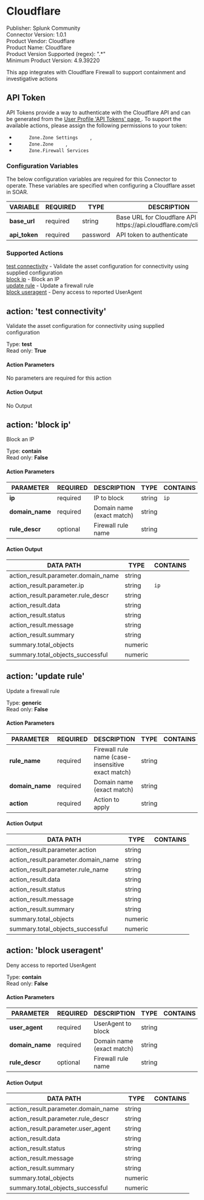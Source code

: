[comment]: # "Auto-generated SOAR connector documentation"
# Cloudflare

Publisher: Splunk Community  
Connector Version: 1\.0\.1  
Product Vendor: Cloudflare  
Product Name: Cloudflare  
Product Version Supported (regex): "\.\*"  
Minimum Product Version: 4\.9\.39220  

This app integrates with Cloudflare Firewall to support containment and investigative actions

[comment]: # " File: readme.md"
[comment]: # "  Copyright (c) 2021 Splunk Inc."
[comment]: # ""
[comment]: # "  Licensed under Apache 2.0 (https://www.apache.org/licenses/LICENSE-2.0.txt)"
[comment]: # ""
## API Token

API Tokens provide a way to authenticate with the Cloudflare API and can be generated from the
[<span class="link"> User Profile 'API Tokens' page
</span>](https://dash.cloudflare.com/profile/api-tokens) . To support the available actions, please
assign the following permissions to your token:

-   `      Zone.Zone Settings     ` ,
-   `      Zone.Zone     ` ,
-   `      Zone.Firewall Services     `


### Configuration Variables
The below configuration variables are required for this Connector to operate.  These variables are specified when configuring a Cloudflare asset in SOAR.

VARIABLE | REQUIRED | TYPE | DESCRIPTION
-------- | -------- | ---- | -----------
**base\_url** |  required  | string | Base URL for Cloudflare API \(e\.g\. https\://api\.cloudflare\.com/client/v4/\)
**api\_token** |  required  | password | API token to authenticate

### Supported Actions  
[test connectivity](#action-test-connectivity) - Validate the asset configuration for connectivity using supplied configuration  
[block ip](#action-block-ip) - Block an IP  
[update rule](#action-update-rule) - Update a firewall rule  
[block useragent](#action-block-useragent) - Deny access to reported UserAgent  

## action: 'test connectivity'
Validate the asset configuration for connectivity using supplied configuration

Type: **test**  
Read only: **True**

#### Action Parameters
No parameters are required for this action

#### Action Output
No Output  

## action: 'block ip'
Block an IP

Type: **contain**  
Read only: **False**

#### Action Parameters
PARAMETER | REQUIRED | DESCRIPTION | TYPE | CONTAINS
--------- | -------- | ----------- | ---- | --------
**ip** |  required  | IP to block | string |  `ip` 
**domain\_name** |  required  | Domain name \(exact match\) | string | 
**rule\_descr** |  optional  | Firewall rule name | string | 

#### Action Output
DATA PATH | TYPE | CONTAINS
--------- | ---- | --------
action\_result\.parameter\.domain\_name | string | 
action\_result\.parameter\.ip | string |  `ip` 
action\_result\.parameter\.rule\_descr | string | 
action\_result\.data | string | 
action\_result\.status | string | 
action\_result\.message | string | 
action\_result\.summary | string | 
summary\.total\_objects | numeric | 
summary\.total\_objects\_successful | numeric |   

## action: 'update rule'
Update a firewall rule

Type: **generic**  
Read only: **False**

#### Action Parameters
PARAMETER | REQUIRED | DESCRIPTION | TYPE | CONTAINS
--------- | -------- | ----------- | ---- | --------
**rule\_name** |  required  | Firewall rule name \(case\-insensitive exact match\) | string | 
**domain\_name** |  required  | Domain name \(exact match\) | string | 
**action** |  required  | Action to apply | string | 

#### Action Output
DATA PATH | TYPE | CONTAINS
--------- | ---- | --------
action\_result\.parameter\.action | string | 
action\_result\.parameter\.domain\_name | string | 
action\_result\.parameter\.rule\_name | string | 
action\_result\.data | string | 
action\_result\.status | string | 
action\_result\.message | string | 
action\_result\.summary | string | 
summary\.total\_objects | numeric | 
summary\.total\_objects\_successful | numeric |   

## action: 'block useragent'
Deny access to reported UserAgent

Type: **contain**  
Read only: **False**

#### Action Parameters
PARAMETER | REQUIRED | DESCRIPTION | TYPE | CONTAINS
--------- | -------- | ----------- | ---- | --------
**user\_agent** |  required  | UserAgent to block | string | 
**domain\_name** |  required  | Domain name \(exact match\) | string | 
**rule\_descr** |  optional  | Firewall rule name | string | 

#### Action Output
DATA PATH | TYPE | CONTAINS
--------- | ---- | --------
action\_result\.parameter\.domain\_name | string | 
action\_result\.parameter\.rule\_descr | string | 
action\_result\.parameter\.user\_agent | string | 
action\_result\.data | string | 
action\_result\.status | string | 
action\_result\.message | string | 
action\_result\.summary | string | 
summary\.total\_objects | numeric | 
summary\.total\_objects\_successful | numeric | 